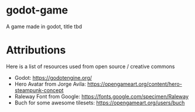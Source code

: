 # godot-game
A game made in godot, title tbd

# Attributions
Here is a list of resources used from open source / creative commons

- Godot: https://godotengine.org/
- Hero Avatar from Jorge Avila: https://opengameart.org/content/hero-steampunk-concept
- Raleway Font from Google: https://fonts.google.com/specimen/Raleway
- Buch for some awesome tilesets: https://opengameart.org/users/buch
